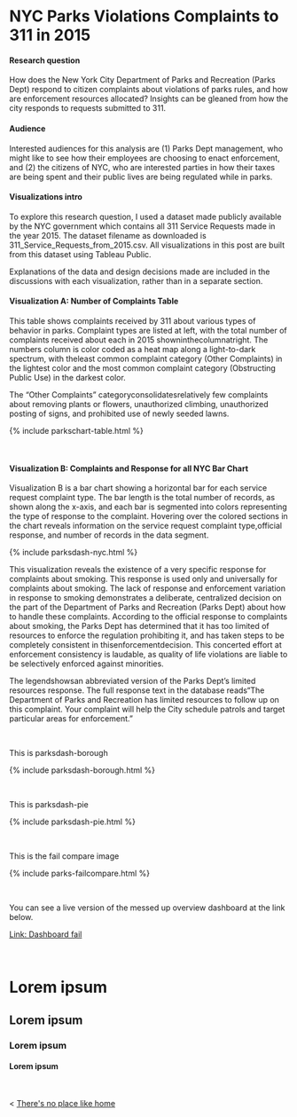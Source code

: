 
# NYC Parks Violations Complaints to 311 in 2015

#### Research question

How does the New York City Department of Parks and Recreation (Parks Dept) respond to citizen complaints about violations of parks rules, and how are enforcement resources allocated? Insights can be gleaned from how the city responds to requests submitted to 311.

#### Audience

Interested audiences for this analysis are (1) Parks Dept management, who might like to see how their employees are choosing to enact enforcement, and (2) the citizens of NYC, who are interested parties in how their taxes are being spent and their public lives are being regulated while in parks.

#### Visualizations intro

To explore this research question, I used a dataset made publicly available by the NYC government which contains all 311 Service Requests made in the year 2015. The dataset filename as downloaded is 311_Service_Requests_from_2015.csv. All visualizations in this post are built from this dataset using Tableau Public. 

Explanations of the data and design decisions made are included in the discussions with each visualization, rather than in a separate section.

#### Visualization A: Number of Complaints Table

This table shows complaints received by 311 about various types of behavior in parks. Complaint types are listed at left, with the total number of complaints received about each in 2015 showninthecolumnatright. The numbers column is color coded as a heat map along a light-to-dark spectrum, with theleast common complaint category (Other Complaints) in the lightest color and the most common complaint category (Obstructing Public Use) in the darkest color.

The “Other Complaints” categoryconsolidatesrelatively few complaints about removing plants or flowers, unauthorized climbing, unauthorized posting of signs, and prohibited use of newly seeded lawns. 
  
  {% include parkschart-table.html %}

  &nbsp; &nbsp;
  
#### Visualization B: Complaints and Response for all NYC Bar Chart

Visualization B is a bar chart showing a horizontal bar for each service request complaint type. The bar length is the total number of records, as shown along the x-axis, and each bar is segmented into colors representing the type of response to the complaint. Hovering over the colored sections in the chart reveals information on the service request complaint type,official response, and number of records in the data segment.

  {% include parksdash-nyc.html %}

This visualization reveals the existence of a very specific response for complaints about smoking. This response is used only and universally for complaints about smoking. The lack of response and enforcement variation in response to smoking demonstrates a deliberate, centralized decision on the part of the Department of Parks and Recreation (Parks Dept) about how to handle these complaints. According to the official response to complaints about smoking, the Parks Dept has determined that it has too limited of resources to enforce the regulation prohibiting it, and has taken steps to be completely consistent in thisenforcementdecision. This concerted effort at enforcement consistency is laudable, as quality of life violations are liable to be selectively enforced against minorities.

The legendshowsan abbreviated version of the Parks Dept’s limited resources response. The full response text in the database reads“The Department of Parks and Recreation has limited resources to follow up on this complaint. Your complaint will help the City schedule patrols and target particular areas for enforcement.”

  &nbsp; &nbsp;
  
  
  This is parksdash-borough

  {% include parksdash-borough.html %}

  &nbsp; &nbsp;
  
  
  This is parksdash-pie

  {% include parksdash-pie.html %}

  &nbsp; &nbsp;



  This is the fail compare image

  {% include parks-failcompare.html %}

  &nbsp; &nbsp;
  
  
  You can see a live version of the messed up overview dashboard at the link below.

  [Link: Dashboard fail](./dashboardfails.md)

  &nbsp; &nbsp;
  

# Lorem ipsum

## Lorem ipsum

### Lorem ipsum

#### Lorem ipsum

&nbsp;

< [There's no place like home](./index.md)
